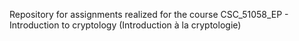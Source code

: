 Repository for assignments realized for the course CSC_51058_EP - Introduction to cryptology (Introduction à la cryptologie)
